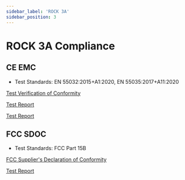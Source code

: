 ```yaml
---
sidebar_label: 'ROCK 3A'
sidebar_position: 3
---
```


# ROCK 3A Compliance

## CE EMC

- Test Standards: EN 55032:2015+A1:2020, EN 55035:2017+A11:2020

[Test Verification of Conformity](https://dl.radxa.com/rock3/compliance/3a/ce-emc/BCTC2112981353C-ROCK3A-EMC.pdf)

[Test Report](https://dl.radxa.com/rock3/compliance/3a/ce-emc/BCTC2112981353E-ROCK3A-EMC.pdf)

[Test Report](https://dl.radxa.com/rock3/compliance/3a/ce-emc/BCTC2112597510E-ROCK3A-FCC-Part-15B.pdf)

## FCC SDOC

- Test Standards: FCC Part 15B

[FCC Supplier's Declaration of Conformity](https://dl.radxa.com/rock3/compliance/3a/fcc-sdoc/BCTC2208002970C-ROCK3A-D2-FCC-sDoC.pdf)

[Test Report](https://dl.radxa.com/rock3/compliance/3a/fcc-sdoc/BCTC2208002970E-ROCK3A-D2-FCC-sDoC.pdf)